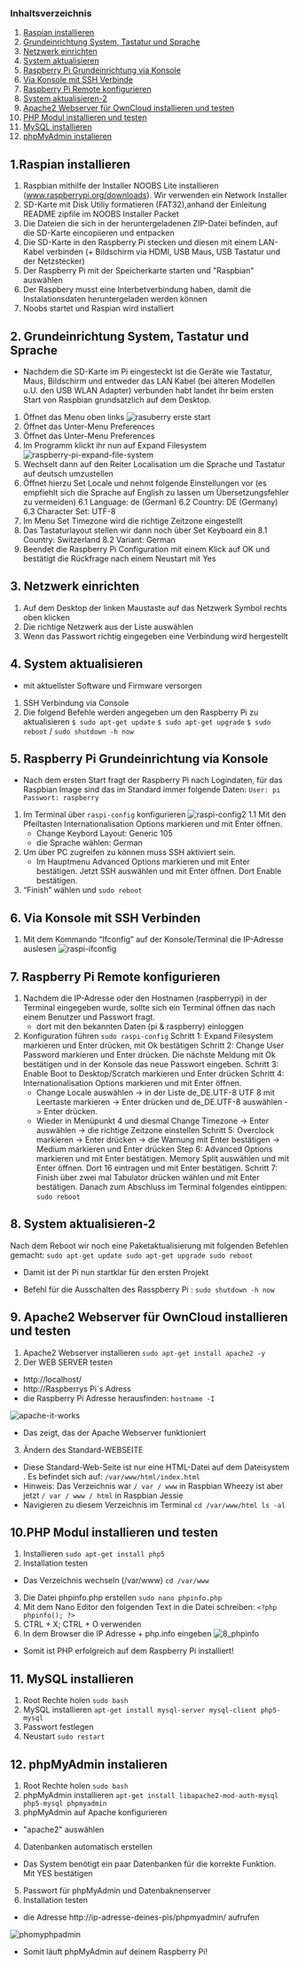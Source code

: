 
### Inhaltsverzeichnis
		
1. [Raspian installieren](#1raspian-installieren)
2. [Grundeinrichtung System, Tastatur und Sprache](#grundeinrichtung-system,-tastatur-und-sprache)
3. [Netzwerk einrichten](#netzwerk-einrichten)
4. [System aktualisieren](#system-aktualisieren)
5. [Raspberry Pi Grundeinrichtung via Konsole](#raspberry-pi-grundeinrichtung-via-konsole)
6. [Via Konsole mit SSH Verbinde](#via-konsole-mit-ssh-verbinden)
7. [Raspberry Pi Remote konfigurieren](#raspberry-pi-remote-konfigurieren)
8. [System aktualisieren-2](#system-aktualisieren-2)
9. [Apache2 Webserver für OwnCloud installieren und testen](#apache2-webserver-für-owncloud-installieren-und-testen)
10. [PHP Modul installieren und testen](#php-modul-installieren-und-testen)
11. [MySQL installieren](#mysql-instalieren)
12. [phpMyAdmin instalieren](#phpmyadmin-instalieren)



## 1.Raspian installieren

1. Raspbian mithilfe der Installer  NOOBS Lite installieren (www.raspberrypi.org/downloads). Wir verwenden ein Network Installer
2. SD-Karte mit Disk Utiliy formatieren (FAT32),anhand  der Einleitung README zipfile im NOOBS Installer Packet
3. Die Dateien die sich in der heruntergeladenen ZIP-Datei befinden, auf die SD-Karte eincopiieren und entpacken
4. Die SD-Karte in den Raspberry Pi stecken und diesen mit einem LAN-Kabel verbinden (+ Bildschirm via HDMI, USB Maus, USB Tastatur und der Netzstecker)
5. Der Raspberry Pi mit der Speicherkarte starten und "Raspbian" auswählen
6. Der Raspbery musst eine Interbetverbindung haben, damit  die Instalationsdaten heruntergeladen werden können
7. Noobs startet und Raspian wird installiert


## 2. Grundeinrichtung System, Tastatur und Sprache

- Nachdem die SD-Karte im Pi eingesteckt ist die Geräte wie Tastatur, Maus, Bildschirm und entweder das LAN Kabel (bei älteren Modellen u.U. den USB WLAN Adapter) verbunden habt landet ihr beim ersten Start von Raspbian grundsätzlich auf dem Desktop. 
1. Öffnet das Menu oben links
![rasuberry erste start](https://cloud.githubusercontent.com/assets/21320216/19016589/bc396d54-881e-11e6-8264-8e405f0e542f.png)
2. Öffnet das Unter-Menu Preferences
3. Öffnet das Unter-Menu Preferences
4. Im Programm klickt ihr nun auf Expand Filesystem
![raspberry-pi-expand-file-system](https://cloud.githubusercontent.com/assets/21320216/19016595/e14f22b4-881e-11e6-9c98-0986a3e31714.png)
5. Wechselt dann auf den Reiter Localisation um die Sprache und Tastatur auf deutsch umzustellen
6. Öffnet hierzu Set Locale und nehmt folgende Einstellungen vor (es empfiehlt sich die Sprache auf English zu lassen um Übersetzungsfehler zu vermeiden)
  6.1 Language: de (German)
  6.2 Country: DE (Germany)
  6.3 Character Set: UTF-8
7. Im Menu Set Timezone wird die richtige Zeitzone eingestellt
8. Das Tastaturlayout stellen wir dann noch über Set Keyboard ein
  8.1 Country: Switzerland
  8.2 Variant: German
9. Beendet die Raspberry Pi Configuration mit einem Klick auf OK und bestätigt die Rückfrage nach einem Neustart mit Yes



## 3. Netzwerk einrichten

1. Auf dem Desktop der linken Maustaste auf das Netzwerk Symbol rechts oben klicken
2. Die richtige Netzwerk aus der Liste auswählen
3. Wenn das Passwort richtig eingegeben eine Verbindung wird hergestellt


## 4. System aktualisieren

- mit aktuellster Software und Firmware versorgen
1. SSH Verbindung via Console
2. Die folgend Befehle werden angegeben um den Raspberry Pi zu aktualisieren 
	`$ sudo apt-get update`
	`$ sudo apt-get upgrade`
	`$ sudo reboot` / `sudo shutdown -h now`


## 5. Raspberry Pi Grundeinrichtung via Konsole 

- Nach dem ersten Start fragt der Raspberry Pi nach Logindaten, für das Raspbian Image sind das im Standard immer folgende Daten:
	`
	User: pi
	Passwort: raspberry
	`
1. Im Terminal über `raspi-config` konfigurieren
![raspi-config2](https://cloud.githubusercontent.com/assets/21320216/19016649/0ac09662-8821-11e6-865e-62c679fbea56.png)
  1.1 Mit den Pfeiltasten Internationalisation Options markieren und mit Enter öffnen.
	- Change Keybord Layout: Generic 105
	- die Sprache wählen: German
2. Um über PC zugreifen zu können muss SSH aktiviert sein.
	- Im Hauptmenu Advanced Options markieren und mit Enter bestätigen. Jetzt SSH auswählen und mit Enter öffnen. Dort Enable bestätigen.
3. “Finish” wählen und `sudo reboot`


## 6. Via Konsole mit SSH Verbinden

1. Mit dem Kommando “Ifconfig” auf der Konsole/Terminal die IP-Adresse auslesen
![raspi-ifconfig](https://cloud.githubusercontent.com/assets/21320216/19016671/c28c9980-8821-11e6-8774-ad2a0da8f6dc.jpg)



## 7. Raspberry Pi Remote konfigurieren

1. Nachdem die IP-Adresse oder den Hostnamen (raspberrypi) in der Terminal eingegeben wurde, sollte sich ein Terminal öffnen das nach einem Benutzer und Passwort fragt.
	- dort mit den bekannten Daten (pi & raspberry) einloggen 
2. Konfiguration führen
	`sudo raspi-config`
  Schritt 1: Expand Filesystem markieren und Enter drücken, mit Ok bestätigen
  Schritt 2: Change User Password markieren und Enter drücken. Die nächste Meldung mit Ok bestätigen und in der Konsole das neue Passwort eingeben.
  Schritt 3: Enable Boot to Desktop/Scratch markieren und Enter drücken
  Schritt 4: Internationalisation Options markieren und mit Enter öffnen.
    - Change Locale auswählen -> in der Liste de_DE.UTF-8 UTF 8 mit Leertaste markieren  -> Enter drücken und de_DE.UTF-8 auswählen  -> Enter drücken.
    - Wieder in Menüpunkt 4 und diesmal Change Timezone -> Enter auswählen -> die richtige Zeitzone einstellen 
  Schritt 5: Overclock markieren -> Enter drücken -> die Warnung mit Enter bestätigen -> Medium markieren und Enter drücken 
  Step 6: Advanced Options markieren und mit Enter bestätigen. 
	  Memory Split auswählen und mit Enter öffnen. Dort 16 eintragen und mit Enter bestätigen.
Schritt 7: Finish über zwei mal Tabulator drücken wählen und mit Enter bestätigen. Danach zum Abschluss im Terminal folgendes eintippen:
	`sudo reboot`


## 8. System aktualisieren-2

Nach dem Reboot wir noch eine Paketaktualisierung mit folgenden Befehlen gemacht:
       `sudo apt-get update
	sudo apt-get upgrade
	sudo reboot`
- Damit ist der Pi nun startklar für den ersten Projekt

- Befehl für die Ausschalten des Rasspberry Pi : 
	`sudo shutdown -h now`



## 9. Apache2 Webserver für OwnCloud installieren und testen

1. Apache2 Webserver installieren 
	`sudo apt-get install apache2 -y`
2. Der WEB SERVER testen
 - http://localhost/
 - http://Raspberrys Pi`s Adress
 - die Raspberry Pi Adresse herausfinden: `hostname -I`
	
![apache-it-works](https://cloud.githubusercontent.com/assets/21320216/19016867/fa589f26-8826-11e6-9091-ab9024e5b60e.png)
- Das zeigt, das der Apache Webserver funktioniert

3. Ändern des Standard-WEBSEITE
- Diese Standard-Web-Seite ist nur eine HTML-Datei auf dem Dateisystem . Es befindet sich auf: `/var/www/html/index.html`
- Hinweis: Das Verzeichnis war `/ var / www` in Raspbian Wheezy ist aber jetzt `/ var / www / html` in Raspbian Jessie
- Navigieren zu diesem Verzeichnis im Terminal 
	`cd /var/www/html
	 ls -al`



## 10.PHP Modul installieren und testen
1. Installieren
	`sudo apt-get install php5`
2. Installation testen
- Das Verzeichnis wechseln (/var/www)
	`cd /var/www`
3. Die Datei phpinfo.php erstellen
	`sudo nano phpinfo.php`
4. Mit dem Nano Editor den folgenden Text in die Datei schreiben:
       `<?php
	phpinfo();
	?>`
5. CTRL + X; CTRL + O verwenden
6. In dem Browser die IP Adresse + php.info eingeben
![8_phpinfo](https://cloud.githubusercontent.com/assets/21320216/19017087/c5006572-882e-11e6-8fdd-cf9b8a27701e.png)

- Somit ist PHP erfolgreich auf dem Raspberry Pi installiert!


## 11. MySQL installieren

1. Root Rechte holen
	`sudo bash`
2. MySQL installieren
	`apt-get install mysql-server mysql-client php5-mysql`
3. Passwort festlegen
4. Neustart
	`sudo restart`


## 12. phpMyAdmin instalieren

1. Root Rechte holen
	`sudo bash`
2. phpMyAdmin installieren
	`apt-get install libapache2-mod-auth-mysql php5-mysql phpmyadmin`
3. phpMyAdmin auf Apache konfigurieren
 - "apache2" auswählen
4. Datenbanken automatisch erstellen
 - Das System benötigt ein paar Datenbanken für die korrekte Funktion. Mit YES bestätigen
5. Passwort für phpMyAdmin und Datenbaknenserver
6. Installation testen
 -  die Adresse http://ip-adresse-deines-pis/phpmyadmin/ aufrufen

![phomyphpadmin](https://cloud.githubusercontent.com/assets/21320216/19017123/c43e70b0-882f-11e6-9349-6103fa47d42b.png)

- Somit läuft phpMyAdmin auf deinem Raspberry Pi!
